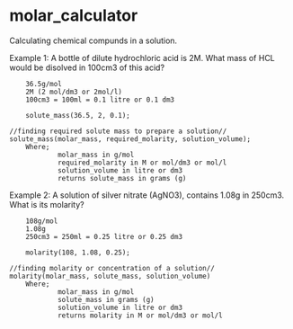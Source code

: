# molar_calculator
Calculating chemical compunds in a solution.

Example 1:
        A bottle of dilute hydrochloric acid is 2M.
        What mass of HCL would be disolved in 100cm3 of this acid?
        
        36.5g/mol
        2M (2 mol/dm3 or 2mol/l)
        100cm3 = 100ml = 0.1 litre or 0.1 dm3

        solute_mass(36.5, 2, 0.1);

    //finding required solute mass to prepare a solution//
    solute_mass(molar_mass, required_molarity, solution_volume);
        Where;  
                molar_mass in g/mol
                required_molarity in M or mol/dm3 or mol/l
                solution_volume in litre or dm3
                returns solute_mass in grams (g)

Example 2:
        A solution of silver nitrate (AgNO3), 
        contains 1.08g in 250cm3. What is its molarity?

        108g/mol
        1.08g
        250cm3 = 250ml = 0.25 litre or 0.25 dm3

        molarity(108, 1.08, 0.25);

    //finding molarity or concentration of a solution//
    molarity(molar_mass, solute_mass, solution_volume)
        Where;
                molar_mass in g/mol
                solute_mass in grams (g)
                solution_volume in litre or dm3   
                returns molarity in M or mol/dm3 or mol/l
